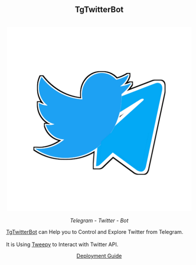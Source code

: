 <div align="center">
  <h2>TgTwitterBot</h2><br>
  <img src="../tgtwitterbot/20210418_004643.png" width="500"><br>
  <p><i>Telegram - Twitter - Bot</i></p>
</div>
<p><a href="https://github.com/New-dev0/TgTwitterBot">TgTwitterBot</a> can Help you to Control and Explore Twitter from Telegram.<br><br>
It is Using <a href="https://github.com/Tweepy/Tweepy">Tweepy</a> to Interact with Twitter API.
</p>
<p align="center"><a href="/deployment" class="button">Deployment Guide</a></p>
